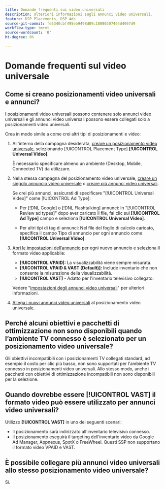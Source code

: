 ```yaml
---
title: Domande frequenti sui video universali
description: Ulteriori informazioni sugli annunci video universali.
feature: DSP Placements, DSP Ads
source-git-commit: fe5340cbf495eb9498d89c18080307464d4067d9
workflow-type: tm+mt
source-wordcount: '0'
ht-degree: 0%

---
```


# Domande frequenti sul video universale

## Come si creano posizionamenti video universali e annunci?

I posizionamenti video universali possono contenere solo annunci video universali e gli annunci video universali possono essere collegati solo a posizionamenti video universali.

Crea in modo simile a come crei altri tipi di posizionamenti e video:

1. All&#39;interno della campagna desiderata, [creare un posizionamento video universale](/help/dsp/campaign-management/placements/placement-create.md), selezionando [!UICONTROL Placement Type] **[!UICONTROL Universal Video]**.

   È necessario specificare almeno un ambiente (Desktop, Mobile, Connected TV) da utilizzare.

1. Nella stessa campagna del posizionamento video universale, [creare un singolo annuncio video universale](/help/dsp/campaign-management/ads/ad-create.md) o [creare più annunci video universali](/help/dsp/campaign-management/ads/ad-create-multiple.md).

   Se crei più annunci, assicurati di specificare &quot;[!UICONTROL Universal Video]&quot; come [!UICONTROL Ad Type]:

   * Per [!DNL Google] o [!DNL Flashtalking] annunci: In &quot;[!UICONTROL Review ad types]&quot; dopo aver caricato il file, fai clic sul **[!UICONTROL Ad Type]** campo e seleziona **[!UICONTROL Universal Video]**.

   * Per altri tipi di tag di annunci: Nel file del foglio di calcolo caricato, specifica il campo Tipo di annuncio per ogni annuncio come **[!UICONTROL Universal Video]**.

1. [Apri le impostazioni dell’annuncio](/help/dsp/campaign-management/ads/ad-edit.md) per ogni nuovo annuncio e seleziona il formato video applicabile:

   * **[!UICONTROL VPAID]:** La visualizzabilità viene sempre misurata.
   * **[!UICONTROL VPAID & VAST (Default)]:** Include inventario che non consente la misurazione della visualizzabilità.
   * **[!UICONTROL VAST]** - Adatto per l&#39;inventario televisivo collegato.

   Vedere &quot;[Impostazioni degli annunci video universali](/help/dsp/campaign-management/ads/ad-settings-universal-video.md)&quot; per ulteriori informazioni.

1. [Allega i nuovi annunci video universali](/help/dsp/campaign-management/ads/ad-attach-to-placement.md) al posizionamento video universale.

## Perché alcuni obiettivi e pacchetti di ottimizzazione non sono disponibili quando l’ambiente TV connesso è selezionato per un posizionamento video universale?

Gli obiettivi incompatibili con i posizionamenti TV collegati standard, ad esempio il costo per clic più basso, non sono supportati per l&#39;ambiente TV connesso in posizionamenti video universali. Allo stesso modo, anche i pacchetti con obiettivi di ottimizzazione incompatibili non sono disponibili per la selezione.

## Quando dovrebbe essere **[!UICONTROL VAST]** il formato video può essere utilizzato per annunci video universali?

Utilizzo **[!UICONTROL VAST]** in uno dei seguenti scenari:

* Il posizionamento sarà indirizzato all&#39;inventario televisivo connesso.
* Il posizionamento eseguirà il targeting dell’inventario video da Google Ad Manager, Appnexus, SpotX o FreeWheel. Questi SSP non supportano il formato video VPAID e VAST.

## È possibile collegare più annunci video universali allo stesso posizionamento video universale?

Sì.
